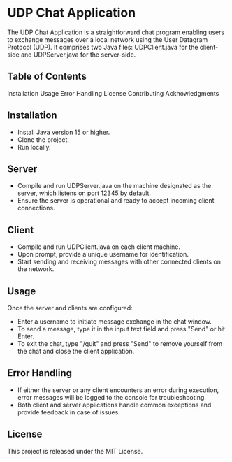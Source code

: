 # UDP Chat Application
The UDP Chat Application is a straightforward chat program enabling users to exchange messages over a local network using the User Datagram Protocol (UDP). It comprises two Java files: UDPClient.java for the client-side and UDPServer.java for the server-side.

## Table of Contents
Installation
Usage
Error Handling
License
Contributing
Acknowledgments
## Installation
- Install Java version 15 or higher.
- Clone the project.
- Run locally.
## Server
- Compile and run UDPServer.java on the machine designated as the server, which listens on port 12345 by default.
- Ensure the server is operational and ready to accept incoming client connections.
## Client
- Compile and run UDPClient.java on each client machine.
- Upon prompt, provide a unique username for identification.
- Start sending and receiving messages with other connected clients on the network.
## Usage
Once the server and clients are configured:

- Enter a username to initiate message exchange in the chat window.
- To send a message, type it in the input text field and press "Send" or hit Enter.
- To exit the chat, type "/quit" and press "Send" to remove yourself from the chat and close the client application.
## Error Handling
- If either the server or any client encounters an error during execution, error messages will be logged to the console for troubleshooting.
- Both client and server applications handle common exceptions and provide feedback in case of issues.
## License
This project is released under the MIT License.
